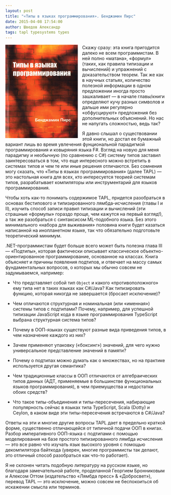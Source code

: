 ```yaml
---
layout: post
title: "«Типы в языках программирования». Бенджамин Пирс"
date: 2015-04-08 17:54:00
author: Шведов Александр
tags: tapl typesystems types
---
```


<img alt="tapl" src="/images/tapl.jpg" style="float: left; margin-right: 1em" width="45%" />

Скажу сразу: эта книга пригодится далеко не всем программистам. В ней полно «матана», «формул» (таких, как правила типизации и вычислений) и упражнений с доказательством теорем. Так же как в научных статьях, количество полезной информации в одном предложении иногда просто зашкаливает — в начале главы/книги определяют кучу разных символов и дальше ими регулярно «обфусцируют» предложения без дополнительных объяснений. Но нас не напугать сложностью, ведь так?

Я давно слышал о существовании этой книги, но достал ее бумажный вариант лишь во время увлечения фунциональной парадигмой программирования и ковыряния языка F#. Взгляд на новую для меня парадигму и необычную (по сравнению с C#) систему типов заставил заинтересоваться в том, что еще интересного можно встретить в системах типов и чем те или иные решения отличаются. Без сомнения могу сказать, что «Типы в языках программирования» (далее TAPL) — это настольная книга для всех, кто интересуется теорией системам типов, разрабатывает компиляторы или инструментарий для языков программирования.

Чтобы хоть как-то понимать содержимое TAPL, придется разобраться в основах бестипового и типизированного лямбда-исчисления (главы I и II), изучить способ записи правил типизации и вычислений (эти страшные «формулы» гораздо проще, чем кажутся на первый взгляд!), а так же разобраться с синтаксисом ML-подобного языка. Без этого минимального «набора для выживания» половина книги будет казаться написанной на инопланетном языке, так что обязательно подготовьте теоретический минимум.

.NET-программистам будет больше всего может быть полезна глава III — «Подтипы», которая фактически описывает классическое объектно-ориентированное программирование, основанное на классах. Книга объясняет и причины появления подтипов, и отвечает на массу самых фундаментальных вопросов, о которых мы обычно совсем не задумываемся, например:

* Что представляет собой тип `Object` и какого «противоположного» ему типа нет в таких языках как C#/Java? Как типизировать функцию, которая никогда не завершается (бросает исключение)?

* Чем отличаются структурная и номинальная (или «именная») системы типов с подтипами? Почему, например, для успешной типизации JavaScript кода в языке программирования TypeScript выбрана структурная система типов?

* Почему в ООП-языках существуют разные вида приведения типов, в чем назначение каждого из них?

* Зачем применяют упаковку («боксинг») значений, для чего нужно универсальное представление значений в памяти?

* Почему о подтипах можно думать как о множествах, но на практике используется другая семантика?

* Чем традиционные классы в ООП отличаются от алгебраических типов данных (АДТ, применяемые в большинстве функциональных языков программирования), в чем приемущества и недостатки обоих средств?

* Что такое типы-объединения и типы-пересечения, набирающие популярность сейчас в языках типа TypeScript, Scala (Dotty) и Ceylon, в каком виде эти типы-пересечения встречаются в C#/Java?

Ответы на эти и многие другие вопросы TAPL дает в предельно краткой форме, существенно отличающейся от типичной подачи ООП в книгах. Разбор императивного ООП-языка с подтипами с помощью моделирования на базе простого типизированного лямбда исчисления — это все равно что изучать язык высокого уровня с помощью декомпилятора байткода (уверен, многие программисты так делают, это отличный способ разобраться как что-то работает).

Я не склонен читать подобную литературу на русском языке, но благодаря замечательной работе, проделанной Георгием Бронниковым и Алексом Оттом (издательство «Лямбда пресс» & «Добросвет»), перевод TAPL — это исключение, можно совсем не беспокоиться об искажении смысла или терминов.